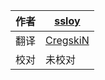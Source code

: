 | 作者 | [ssloy](https://github.com/ssloy)       |
| ---- | --------------------------------------- |
| 翻译 | [CregskiN](https://github.com/CregskiN) |
| 校对 | 未校对                                  |

